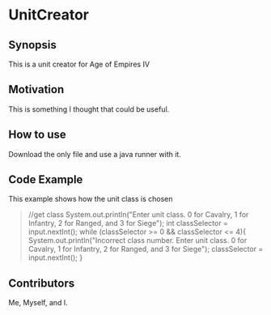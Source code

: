 # UnitCreator

## Synopsis

This is a unit creator for Age of Empires IV

## Motivation

This is something I thought that could be useful.

## How to use

Download the only file and use a java runner with it.

## Code Example

This example shows how the unit class is chosen

>  //get class
System.out.println("Enter unit class. 0 for Cavalry, 1 for Infantry, 2 for Ranged, and 3 for Siege");
int classSelector = input.nextInt();
while (classSelector >= 0 && classSelector <= 4){
System.out.println("Incorrect class number. Enter unit class. 0 for Cavalry, 1 for Infantry, 2 for Ranged, and 3 for Siege");
classSelector = input.nextInt();
}

## Contributors

Me, Myself, and I.
